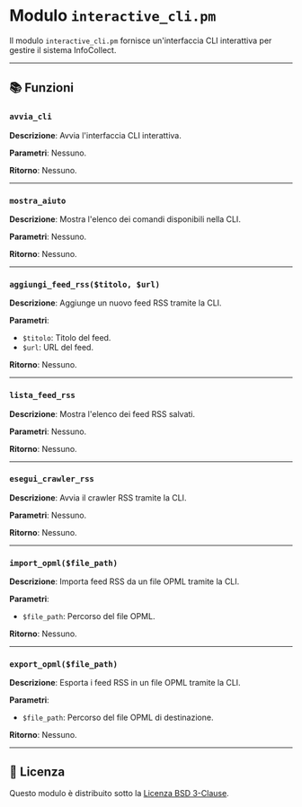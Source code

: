 # Modulo `interactive_cli.pm`

Il modulo `interactive_cli.pm` fornisce un'interfaccia CLI interattiva per gestire il sistema InfoCollect.

---

## 📚 Funzioni

### `avvia_cli`
**Descrizione**: Avvia l'interfaccia CLI interattiva.

**Parametri**: Nessuno.

**Ritorno**: Nessuno.

---

### `mostra_aiuto`
**Descrizione**: Mostra l'elenco dei comandi disponibili nella CLI.

**Parametri**: Nessuno.

**Ritorno**: Nessuno.

---

### `aggiungi_feed_rss($titolo, $url)`
**Descrizione**: Aggiunge un nuovo feed RSS tramite la CLI.

**Parametri**:
- `$titolo`: Titolo del feed.
- `$url`: URL del feed.

**Ritorno**: Nessuno.

---

### `lista_feed_rss`
**Descrizione**: Mostra l'elenco dei feed RSS salvati.

**Parametri**: Nessuno.

**Ritorno**: Nessuno.

---

### `esegui_crawler_rss`
**Descrizione**: Avvia il crawler RSS tramite la CLI.

**Parametri**: Nessuno.

**Ritorno**: Nessuno.

---

### `import_opml($file_path)`
**Descrizione**: Importa feed RSS da un file OPML tramite la CLI.

**Parametri**:
- `$file_path`: Percorso del file OPML.

**Ritorno**: Nessuno.

---

### `export_opml($file_path)`
**Descrizione**: Esporta i feed RSS in un file OPML tramite la CLI.

**Parametri**:
- `$file_path`: Percorso del file OPML di destinazione.

**Ritorno**: Nessuno.

---

## 📄 Licenza

Questo modulo è distribuito sotto la [Licenza BSD 3-Clause](../LICENSE).
